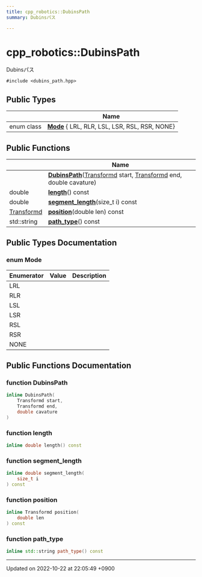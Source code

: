 ```yaml
---
title: cpp_robotics::DubinsPath
summary: Dubinsパス 

---
```


# cpp_robotics::DubinsPath



Dubinsパス 


`#include <dubins_path.hpp>`

## Public Types

|                | Name           |
| -------------- | -------------- |
| enum class| **[Mode](/cpp_robotics/doxybook/Classes/classcpp__robotics_1_1DubinsPath/#enum-mode)** { LRL, RLR, LSL, LSR, RSL, RSR, NONE} |

## Public Functions

|                | Name           |
| -------------- | -------------- |
| | **[DubinsPath](/cpp_robotics/doxybook/Classes/classcpp__robotics_1_1DubinsPath/#function-dubinspath)**([Transformd](/cpp_robotics/doxybook/Namespaces/namespacecpp__robotics/#using-transformd) start, [Transformd](/cpp_robotics/doxybook/Namespaces/namespacecpp__robotics/#using-transformd) end, double cavature) |
| double | **[length](/cpp_robotics/doxybook/Classes/classcpp__robotics_1_1DubinsPath/#function-length)**() const |
| double | **[segment_length](/cpp_robotics/doxybook/Classes/classcpp__robotics_1_1DubinsPath/#function-segment-length)**(size_t i) const |
| [Transformd](/cpp_robotics/doxybook/Namespaces/namespacecpp__robotics/#using-transformd) | **[position](/cpp_robotics/doxybook/Classes/classcpp__robotics_1_1DubinsPath/#function-position)**(double len) const |
| std::string | **[path_type](/cpp_robotics/doxybook/Classes/classcpp__robotics_1_1DubinsPath/#function-path-type)**() const |

## Public Types Documentation

### enum Mode

| Enumerator | Value | Description |
| ---------- | ----- | ----------- |
| LRL | |   |
| RLR | |   |
| LSL | |   |
| LSR | |   |
| RSL | |   |
| RSR | |   |
| NONE | |   |




## Public Functions Documentation

### function DubinsPath

```cpp
inline DubinsPath(
    Transformd start,
    Transformd end,
    double cavature
)
```


### function length

```cpp
inline double length() const
```


### function segment_length

```cpp
inline double segment_length(
    size_t i
) const
```


### function position

```cpp
inline Transformd position(
    double len
) const
```


### function path_type

```cpp
inline std::string path_type() const
```


-------------------------------

Updated on 2022-10-22 at 22:05:49 +0900